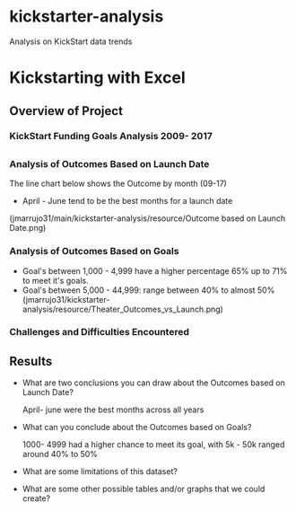 # kickstarter-analysis
Analysis on KickStart data trends
# Kickstarting with Excel

## Overview of Project

### KickStart Funding Goals Analysis 2009- 2017


## 

### Analysis of Outcomes Based on Launch Date

The line chart below shows the Outcome by month (09-17)

* 	April - June tend to be the best months for a launch date

(jmarrujo31/main/kickstarter-analysis/resource/Outcome based on Launch Date.png)

### Analysis of Outcomes Based on Goals

* Goal's between 1,000 - 4,999 have a higher percentage 65% up to 71% to meet it's goals.
* Goal's between 5,000 - 44,999: range between 40% to almost 50% 
(jmarrujo31/kickstarter-analysis/resource/Theater_Outcomes_vs_Launch.png)


### Challenges and Difficulties Encountered

## Results

- What are two conclusions you can draw about the Outcomes based on Launch Date?
 
 	April- june were the best months across all years

- What can you conclude about the Outcomes based on Goals?

	1000- 4999 had a higher chance to meet its goal, with 5k - 50k ranged around 40% to 50%

- What are some limitations of this dataset?

- What are some other possible tables and/or graphs that we could create?


